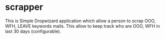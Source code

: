 # scrapper

This is Simple Dropwizard application which allow a person to scrap OOO, WFH, LEAVE keywords mails.
This allow to keep track who are OOO, WFH in last 30 days (configurable).
